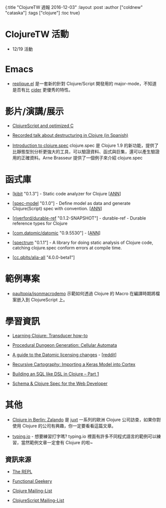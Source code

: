 {:title "ClojureTW 週報 2016-12-03"
 :layout :post
 :author ["coldnew" "cataska"]
 :tags  ["clojure"]
 :toc true}

# ClojureTW 活動

* 12/19 活動
# Emacs

* [replique.el](https://github.com/EwenG/replique.el) 是一套新的針對 Clojure/Script 開發用的 major-mode，不知道是否有比 [cider](https://github.com/clojure-emacs/cider) 更優秀的特性。

# 影片/演講/展示

* [ClojureScript and optimized C](https://www.youtube.com/watch?v=LopU-kMpe8I)

* [Recorded talk about destructuring in Clojure (in Spanish)](https://www.youtube.com/watch?v=qMcjufX8czs)

* [Introduction to clojure.spec](https://youtu.be/-MeOPF94LhI) clojure.spec 是 Clojure 1.9 的新功能，提供了比靜態型別分析更強大的工具，可以驗證資料、函式與巨集，還可以產生驗證用的正確資料。Arne Brasseur 提供了一個例子來介紹 clojure.spec

# 函式庫

* [[kibit](https://github.com/jonase/kibit) "0.1.3"] - Static code analyzer for Clojure [[ANN](https://groups.google.com/forum/#!msg/clojure/CVRtIndNQMs/XvmPTB2RCgAJ)]

* [[spec-model](https://github.com/Mamun/spec-model) "0.1.0"] -  Define model as data and generate Clojure(Script) spec with convention. [[ANN](https://groups.google.com/forum/#!msg/clojure/Vbg8bCJiyEQ/sJik8ZWRCgAJ)]

* [[riverford/durable-ref](https://github.com/riverford/durable-ref) "0.1.2-SNAPSHOT"] - durable-ref - Durable reference types for Clojure

* [[com.datomic/datomic](www.datomic.com/) 
"0.9.5530"] -  [[ANN](http://blog.datomic.com/2016/11/datomic-update-client-api-unlimited.html)]

* [[spectrum](https://github.com/arohner/spectrum) "0.1.1"] - A library for doing static analysis of Clojure code, catching clojure.spec conform errors at compile time.

* [[cc.qbits/alia-all](https://github.com/mpenet/alia/blob/master/CHANGELOG.md#400-beta1) "4.0.0-beta1"]


# 範例專案

* [paultopia/jsonmacrodemo](https://github.com/paultopia/jsonmacrodemo) 示範如何透過 Clojure 的 Macro 在編譯時期將檔案嵌入到 ClojureScript 上。

# 學習資訊

* [Learning Clojure: Transducer how-to](https://www.astrecipes.net/blog/2016/11/24/transducers-how-to/)

* [Procedural Dungeon Generation: Cellular Automata](http://blog.jrheard.com/procedural-dungeon-generation-cellular-automata)

* [A guide to the Datomic licensing changes](https://danielcompton.net/2016/11/29/guide-to-datomic-licensing-changes) - [[reddit](https://www.reddit.com/r/Clojure/comments/5fep76/a_guide_to_the_datomic_licensing_changes/)]

* [Recursive Cartography: Importing a Keras Model into Cortex](http://benkampha.us/2016-11-29.html)

* [Building an SQL like DSL in Clojure – Part 1](http://www.multunus.com/blog/2016/11/building-sql-like-dsl-clojure-part-1/)

* [Schema & Clojure Spec for the Web Developer](http://www.metosin.fi/blog/schema-spec-web-devs/)

# 其他

* [Clojure in Berlin: Zalando](https://juxt.pro/blog/posts/clojure-in-zalando.html) 是 [juxt](https://juxt.pro/blog/posts/clojure-in-zalando.html) 一系列的歐洲 Clojure 公司訪查，如果你對使用 Clojure 的公司有興趣，你一定要看看這篇文章。

* [typing.io](https://typing.io) - 想要練習打字嗎? typing.io 裡面有許多不同程式語言的範例可以練習，當然範例文章一定會有 Clojure 的啦~

## 資訊來源

* [The REPL](http://us7.campaign-archive.com/?u=fef380870c4a5633a21f55d8e&id=dd03c2907d)

* [Functional Geekery](https://www.functionalgeekery.com/episode-76-anthony-cipriano/)

* [Clojure Mailing-List](https://groups.google.com/forum/#!forum/clojure)

* [ClojureScript Mailing-List](https://groups.google.com/forum/#!forum/clojurescript)
